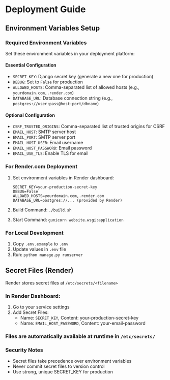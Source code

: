 # Deployment Guide

## Environment Variables Setup

### Required Environment Variables

Set these environment variables in your deployment platform:

#### Essential Configuration
- `SECRET_KEY`: Django secret key (generate a new one for production)
- `DEBUG`: Set to `False` for production
- `ALLOWED_HOSTS`: Comma-separated list of allowed hosts (e.g., `yourdomain.com,.render.com`)
- `DATABASE_URL`: Database connection string (e.g., `postgres://user:pass@host:port/dbname`)

#### Optional Configuration
- `CSRF_TRUSTED_ORIGINS`: Comma-separated list of trusted origins for CSRF
- `EMAIL_HOST`: SMTP server host
- `EMAIL_PORT`: SMTP server port
- `EMAIL_HOST_USER`: Email username
- `EMAIL_HOST_PASSWORD`: Email password
- `EMAIL_USE_TLS`: Enable TLS for email

### For Render.com Deployment

1. Set environment variables in Render dashboard:
   ```
   SECRET_KEY=your-production-secret-key
   DEBUG=False
   ALLOWED_HOSTS=yourdomain.com,.render.com
   DATABASE_URL=postgres://... (provided by Render)
   ```

2. Build Command: `./build.sh`
3. Start Command: `gunicorn website.wsgi:application`

### For Local Development

1. Copy `.env.example` to `.env`
2. Update values in `.env` file
3. Run: `python manage.py runserver`

## Secret Files (Render)

Render stores secret files at `/etc/secrets/<filename>`

### In Render Dashboard:
1. Go to your service settings
2. Add Secret Files:
   - Name: `SECRET_KEY`, Content: your-production-secret-key
   - Name: `EMAIL_HOST_PASSWORD`, Content: your-email-password

### Files are automatically available at runtime in `/etc/secrets/`

### Security Notes

- Secret files take precedence over environment variables
- Never commit secret files to version control
- Use strong, unique SECRET_KEY for production